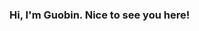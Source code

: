 ### Hi, I'm Guobin. Nice to see you here!

<img rc="https://github-readme-stats.vercel.app/api?username=guobinqiu" />
